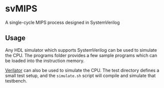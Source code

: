 # svMIPS
A single-cycle MIPS process designed in SystemVerilog


## Usage
Any HDL simulator which supports SystemVerilog can be used to simulate the CPU. The programs folder provides a few sample programs which can be loaded into the instruction memory.

[Verilator](https://www.veripool.org/verilator/) can also be used to simulate the CPU. The test directory defines a small test setup, and the `simulate.sh` script will compile and simulate that testbench.
